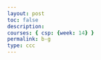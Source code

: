 ```yaml
---
layout: post
toc: false
description:
courses: { csp: {week: 14} }
permalink: b-g
type: ccc
---
```


<html>
<link href="style.css" rel="stylesheet"><body>
<div id="reactRoot">
</div>
<script type="text/javascript" src="main.js"></script></body>
</html>

